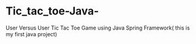 # Tic_tac_toe-Java-
User Versus User Tic Tac Toe Game using Java Spring Framework( this is my first java project)
